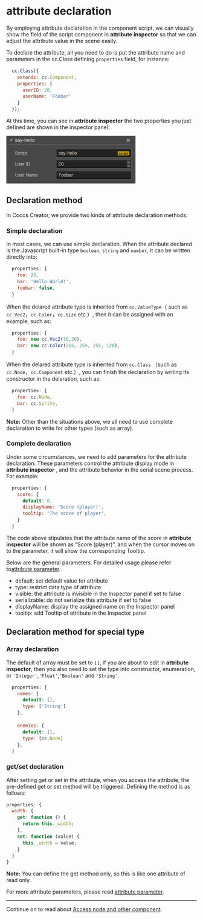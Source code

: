 # attribute declaration

By employing attribute declaration in the component script, we can visually show the field of the script component in **attribute inspector** so that
we can adjust the attribute value in the scene easily.

To declare the attribute, all you need to do is put the attribute name and parameters in the cc.Class defining `properties` field, for instance:

```javascript
  cc.Class({
    extends: cc.Component,
    properties: {
      userID: 20,
      userName: 'Foobar'
    }
  });
```

At this time, you can see in **attribute inspector** the two properties you just defined are shown in the inspector panel:

![properties-in-inspector](assets/properties-in-inspector.png)

## Declaration method

In Cocos Creator, we provide two kinds of attribute declaration methods: 

### Simple declaration

In most cases, we can use simple declaration. When the attribute declared is the Javascript built-in type `boolean`,
`string` and `number`, it can be written directly into:

```javascript
  properties: {
    foo: 20,
    bar: 'Hello World!',
    foobar: false,
  }
```

When the delared attribute type is inherited from `cc.ValueType`（ such as `cc.Vec2`，`cc.Color`，`cc.Size` etc.）,
then it can be assigned with an example, such as:

```javascript
  properties: {
    foo: new cc.Vec2(10,20),
    bar: new cc.Color(255, 255, 255, 128),
  }
```

When the delared attribute type is inherited from `cc.Class` （such as `cc.Node`，`cc.Component` etc.）, you can finish the declaration
by writing its constructor in the delaration, such as:

```javascript
  properties: {
    foo: cc.Node,
    bar: cc.Sprite,
  }
```

**Note:** Other than the situations above, we all need to use complete declaration to write for other types (such as array).

### Complete declaration

Under some circumstances, we need to add parameters for the attribute declaration. These parameters control the attribute display mode in **attribute inspector** , and
the attribute behavior in the serial scene process. For example:

```javascript
  properties: {
    score: {
      default: 0,
      displayName: 'Score (player)',
      tooltip: 'The score of player',
    }
  }
```

The code above stipulates that the attribute name of the score in **attribute inspector** will be shown as “Score (player)”,
and when the cursor moves on to the parameter, it will show the corresponding Tooltip.

Below are the general parameters. For detailed usage please refer to[attribute parameter](/manual/scripting/attributes).

- default: set default value for attribute
- type: restrict data type of attribute
- visible: the attribute is invisible in the Inspector panel if set to false
- serializable: do not serialize this attribute if set to false
- displayName: display the assigned name on the Inspector panel
- tooltip: add Tooltip of attribute in the Inspector panel

## Declaration method for special type

### Array declaration

The default of array must be set to `[]`, if you are about to edit in **attribute inspector**, then you also need to set the type into constructor, enumeration,
or `'Integer'`,`'Float'`,`'Boolean'` and `'String'`.

```js
  properties: {
    names: {
      default: [],
      type: ['String']
    },

    enemies: {
      default: [],
      type: [cc.Node]
    },
  }
```

### get/set declaration

After setting get or set in the attribute, when you access the attribute, the pre-defined get or set method will be triggered. Defining the method is as follows:

```js
properties: {
  width: {
    get: function () {
      return this._width;
    },
    set: function (value) {
      this._width = value;
    }
  }
}
```

**Note:** You can define the get method only, so this is like one attribute of read only.

For more attribute parameters, please read [attribute parameter](reference/attributes.md).

---

Continue on to read about [Access node and other component](access-node-component.md). 
